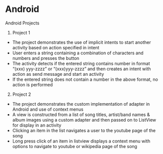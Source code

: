 # Android
Android Projects

1. Project 1
- The project demonstrates the use of implicit intents to start another activity based on action specified in intent
- User enters a string containing a combination of characters and numbers and presses the button
- The activity detects if the entered string contains number in format “(xxx) yyy-zzzz” or “(xxx)yyy-zzzz” and then creates an intent with action as send message and start an activity
- If the entered string does not contain a number in the above format, no action is performed

2. Project 2
- The project demonstrates the custom implementation of adapter in Android and use of context menus
- A view is constructed from a list of song titles, artist/band names & album images using a custom adapter and then passed on to ListView for display in an activity
- Clicking an item in the list navigates a user to the youtube page of the song
- Long press click of an item in listview displays a context menu with options to navigate to youtube or wikipedia page of the song

